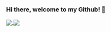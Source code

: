 ### Hi there, welcome to my Github! 👋

<a href="https://github.com/anuraghazra/LucasKleaL">
  <img align="center" src="https://github-readme-stats.vercel.app/api?username=LucasKleaL&show_icons=true&theme=radical" />
</a>
<a href="https://github.com/LucasKleaL">
  <img align="center" src="https://github-readme-stats.vercel.app/api/top-langs/?username=LucasKleaL&show_icons=true&theme=radical&layout=compact" />
</a>

<!--
**LucasKleaL/LucasKleaL** is a ✨ _special_ ✨ repository because its `README.md` (this file) appears on your GitHub profile.

Here are some ideas to get you started:

- 🔭 I’m currently working on ...
- 🌱 I’m currently learning ...
- 👯 I’m looking to collaborate on ...
- 🤔 I’m looking for help with ...
- 💬 Ask me about ...
- 📫 How to reach me: ...
- 😄 Pronouns: ...
- ⚡ Fun fact: ...
-->
